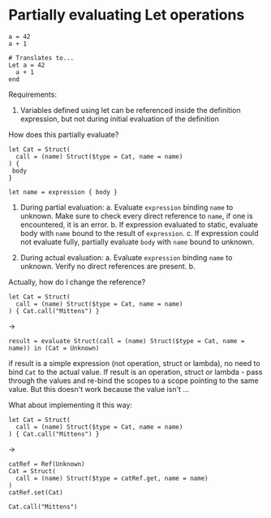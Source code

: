 # Partially evaluating Let operations

```
a = 42
a + 1

# Translates to...
Let a = 42
  a + 1
end
```

Requirements:

1. Variables defined using let can be referenced inside the definition expression, but not during initial evaluation 
   of the definition

How does this partially evaluate?

```
let Cat = Struct(
  call = (name) Struct($type = Cat, name = name)
) {
 body
}
```

`let name = expression { body }`

1. During partial evaluation:
    a. Evaluate `expression` binding `name` to unknown. Make sure to check every direct reference to `name`, if one
       is encountered, it is an error.
    b. If expression evaluated to static, evaluate body with `name` bound to the result of `expression`.
    c. If expression could not evaluate fully, partially evaluate `body` with `name` bound to unknown.

2. During actual evaluation:
    a. Evaluate `expression` binding `name` to unknown. Verify no direct references are present.
    b. 

Actually, how do I change the reference?

```
let Cat = Struct(
  call = (name) Struct($type = Cat, name = name)
) { Cat.call("Mittens") }
```

->

```
result = evaluate Struct(call = (name) Struct($type = Cat, name = name)) in (Cat = Unknown)
```

if result is a simple expression (not operation, struct or lambda), no need to bind `Cat` to the actual value.
If result is an operation, struct or lambda - pass through the values and re-bind the scopes to a scope pointing to the
same value. But this doesn't work because the value isn't ...

What about implementing it this way:

```
let Cat = Struct(
  call = (name) Struct($type = Cat, name = name)
) { Cat.call("Mittens") }
```

->

```
catRef = Ref(Unknown)
Cat = Struct(
  call = (name) Struct($type = catRef.get, name = name)
)
catRef.set(Cat)

Cat.call("Mittens")
```